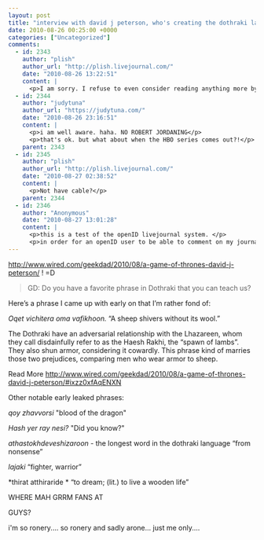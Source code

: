 ```yaml
---
layout: post
title: "interview with david j peterson, who's creating the dothraki language"
date: 2010-08-26 00:25:00 +0000
categories: ["Uncategorized"]
comments:
  - id: 2343
    author: "plish"
    author_url: "http://plish.livejournal.com/"
    date: "2010-08-26 13:22:51"
    content: |
      <p>I am sorry. I refuse to even consider reading anything more by him until the series is complete.</p>
  - id: 2344
    author: "judytuna"
    author_url: "https://judytuna.com/"
    date: "2010-08-26 23:16:51"
    content: |
      <p>i am well aware. haha. NO ROBERT JORDANING</p>
      <p>that's ok. but what about when the HBO series comes out?!</p>
    parent: 2343
  - id: 2345
    author: "plish"
    author_url: "http://plish.livejournal.com/"
    date: "2010-08-27 02:38:52"
    content: |
      <p>Not have cable?</p>
    parent: 2344
  - id: 2346
    author: "Anonymous"
    date: "2010-08-27 13:01:28"
    content: |
      <p>this is a test of the openID livejournal system. </p>
      <p>in order for an openID user to be able to comment on my journal, you have to set and validate an email (through livejournal) for the openID account you're using!</p>
---
```


http://www.wired.com/geekdad/2010/08/a-game-of-thrones-david-j-peterson/ ! =D

> GD: Do you have a favorite phrase in Dothraki that you can teach us?

Here’s a phrase I came up with early on that I’m rather fond of:

*Oqet vichitera oma vafikhoon.*
“A sheep shivers without its wool.”

The Dothraki have an adversarial relationship with the Lhazareen, whom they call disdainfully refer to as the Haesh Rakhi, the “spawn of lambs”. They also shun armor, considering it cowardly. This phrase kind of marries those two prejudices, comparing men who wear armor to sheep.

Read More http://www.wired.com/geekdad/2010/08/a-game-of-thrones-david-j-peterson/#ixzz0xfAqENXN

Other notable early leaked phrases: 

*qoy zhavvorsi*
"blood of the dragon"

*Hash yer ray nesi?* 
"Did you know?"

*athastokhdeveshizaroon* - the longest word in the dothraki language
“from nonsense”

*lajaki*
“fighter, warrior”

*thirat atthiraride *
“to dream; (lit.) to live a wooden life”

WHERE MAH GRRM FANS AT

GUYS? 

i'm so ronery.... so ronery and sadly arone... just me only....